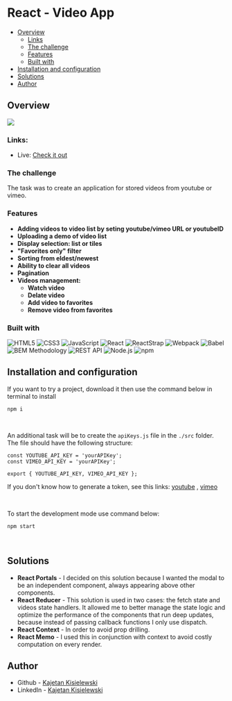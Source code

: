 # React - Video App

- [Overview](#overview)
  - [Links](#links)
  - [The challenge](#the-challenge)
  - [Features](#features)
  - [Built with](#built-with)
- [Installation and configuration](#installation-and-configuration)
- [Solutions](#solutions)
- [Author](#author)


## Overview

![](./src/assets/animation.gif)


### Links:

- Live: [Check it out]()


### The challenge

The task was to create an application for stored videos from youtube or vimeo.

### Features

- **Adding videos to video list by seting youtube/vimeo URL or youtubeID**
- **Uploading a demo of video list**
- **Display selection: list or tiles**
- **"Favorites only" filter**
- **Sorting from eldest/newest**
- **Ability to clear all videos**
- **Pagination**
- **Videos management:**
    - **Watch video**
    - **Delate video**
    - **Add video to favorites**
    - **Remove video from favorites**

### Built with
![ HTML5 ](https://img.shields.io/badge/HTML5-E34F26?style=for-the-badge&logo=html5&logoColor=white)
![ CSS3 ](https://img.shields.io/badge/CSS3-1572B6?style=for-the-badge&logo=css3&logoColor=white)
![ JavaScript ](https://img.shields.io/badge/JavaScript-323330?style=for-the-badge&logo=javascript&logoColor=F7DF1E)
![ React ](https://img.shields.io/badge/React-20232A?style=for-the-badge&logo=react&logoColor=61DAFB)
![ ReactStrap ](https://img.shields.io/badge/REACT%20STRAP-6f736d?style=for-the-badge&logo&logoColor=white)
![ Webpack ](https://img.shields.io/badge/Webpack-8DD6F9?style=for-the-badge&logo=Webpack&logoColor=white)
![ Babel ](https://img.shields.io/badge/Babel-F9DC3E?style=for-the-badge&logo=babel&logoColor=white)
![ BEM Methodology ](https://img.shields.io/badge/BEM%20Methodology-29BDfD?style=for-the-badge&logo=BEM&logoColor=white)
![ REST API ](https://img.shields.io/badge/REST%20API-4f736d?style=for-the-badge&logoColor=white)
![ Node.js ](https://img.shields.io/badge/Node.JS-339933?style=for-the-badge&logo=Node.js&logoColor=white)
![ npm ](https://img.shields.io/badge/NPM-CB3837?style=for-the-badge&logo=npm&logoColor=white)


## Installation and configuration

If you want to try a project, download it then use the command below in terminal to install

````
npm i
````
&nbsp;


An additional task will be to create the `apiKeys.js` file in the `./src` folder. The file should have the following structure:

````
const YOUTUBE_API_KEY = 'yourAPIKey';
const VIMEO_API_KEY = 'yourAPIKey';

export { YOUTUBE_API_KEY, VIMEO_API_KEY };
````


If you don't know how to generate a token, see this links: [youtube](https://developers.google.com/youtube/v3/getting-started) , [vimeo](https://developer.vimeo.com/api/guides/start)

&nbsp;

To start the development mode use command below:

````
npm start
````
&nbsp;


## Solutions

- **React Portals** - I decided on this solution because I wanted the modal to be an independent component, always appearing above other components.
- **React Reducer** - This solution is used in two cases: the fetch state and videos state handlers. It allowed me to better manage the state logic and optimize the performance of the components that run deep updates, because instead of passing callback functions I only use dispatch.
- **React Context** - In order to avoid prop drilling.
- **React Memo** - I used this in conjunction with context to avoid costly computation on every render.

## Author

- Github - [Kajetan Kisielewski](https://github.com/KajetanKisielewski)
- LinkedIn - [Kajetan Kisielewski](https://www.linkedin.com/in/kajetan-kisielewski-157b60208/)
